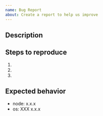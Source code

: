 ```yaml
---
name: Bug Report
about: Create a report to help us improve
---
```


<!--- provide a short summary of the issue in the title above -->

## Description

<!-- write a clear and concise description of what the issue is -->

## Steps to reproduce

<!--- reproduce this bug. -->

1.
2.
3.

## Expected behavior

<!--- Tell us what you expected to happen -->

* node: x.x.x
* os: XXX x.x.x
